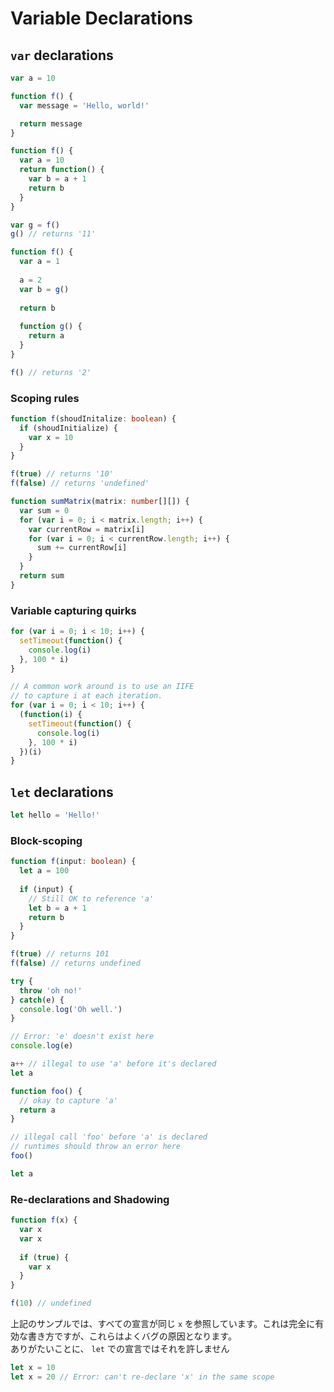 # Variable Declarations

## `var` declarations

```typescript
var a = 10
```

```typescript
function f() {
  var message = 'Hello, world!'

  return message
}
```

```typescript
function f() {
  var a = 10
  return function() {
    var b = a + 1
    return b
  }
}

var g = f()
g() // returns '11'
```

```typescript
function f() {
  var a = 1
  
  a = 2
  var b = g()
  
  return b
  
  function g() {
    return a
  }
}

f() // returns '2'
```

### Scoping rules

```typescript
function f(shoudInitalize: boolean) {
  if (shoudInitialize) {
    var x = 10
  }
}

f(true) // returns '10'
f(false) // returns 'undefined'
```

```typescript
function sumMatrix(matrix: number[][]) {
  var sum = 0
  for (var i = 0; i < matrix.length; i++) {
    var currentRow = matrix[i]
    for (var i = 0; i < currentRow.length; i++) {
      sum += currentRow[i]
    }
  }
  return sum
}
```

### Variable capturing quirks

```typescript
for (var i = 0; i < 10; i++) {
  setTimeout(function() {
    console.log(i)
  }, 100 * i)
}

// A common work around is to use an IIFE
// to capture i at each iteration.
for (var i = 0; i < 10; i++) {
  (function(i) {
    setTimeout(function() {
      console.log(i)
    }, 100 * i)
  })(i)
}
```

## `let` declarations

```typescript
let hello = 'Hello!'
```

### Block-scoping 
```typescript
function f(input: boolean) {
  let a = 100
  
  if (input) {
    // Still OK to reference 'a'
    let b = a + 1
    return b
  }
}

f(true) // returns 101
f(false) // returns undefined
```

```typescript
try {
  throw 'oh no!'
} catch(e) {
  console.log('Oh well.')
}

// Error: 'e' doesn't exist here
console.log(e)
```

```typescript
a++ // illegal to use 'a' before it's declared
let a 
```

```typescript
function foo() {
  // okay to capture 'a'
  return a
}

// illegal call 'foo' before 'a' is declared
// runtimes should throw an error here
foo()

let a
```

### Re-declarations and Shadowing
```typescript
function f(x) {
  var x
  var x
  
  if (true) {
    var x
  }
}

f(10) // undefined
```
上記のサンプルでは、すべての宣言が同じ `x` を参照しています。これは完全に有効な書き方ですが、これらはよくバグの原因となります。  
ありがたいことに、 `let` での宣言ではそれを許しません

```typescript
let x = 10
let x = 20 // Error: can't re-declare 'x' in the same scope
```

```typescript

```
